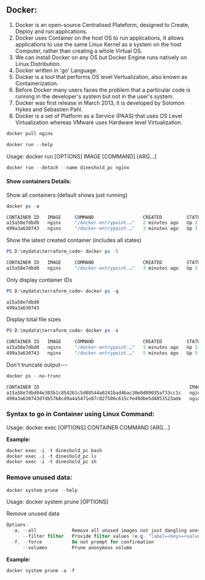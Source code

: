 ## Docker:


1. Docker is an open-source Centralised Plateform, designed to Create, Deploy and run applications.
2. Docker uses Container on the host OS to run applications, It allows applications to use the same Linux Kernel as a system on the host Computer, rather than creating a whole Virtual OS.
3. We can install Docker on any OS but Docker Engine runs natively on Linux Distribution.
4. Docker written in 'go' Language.
5. Docker is a tool that performs OS level Vertualization, also known as Containerization.
6. Before Docker many users faces the problem that a particular code is running in the developer's system but not in the user's system.
7. Docker was first release in March 2013, it is developed by Solomon Hykes and Sebastien Pahl.
8. Docker is a set of Platform as a Service (PAAS) that uses OS Level Virtualization whereas VMware uses Hardware level Virtualization.
   


```powershell
docker pull nginx
```
```powershell
docker run --help
```

Usage:  docker run [OPTIONS] IMAGE [COMMAND] [ARG...]
```powershell
docker run --detach --name dineshold_pc nginx
```
















#### Show containers Details:

Show all containers (default shows just running)
```powershell
docker ps -a
```
```powershell
CONTAINER ID   IMAGE     COMMAND                  CREATED         STATUS         PORTS     NAMES
a15a58e7dbd0   nginx     "/docker-entrypoint.…"   2 minutes ago   Up 2 minutes   80/tcp    dineshnew_pc
499a3a630743   nginx     "/docker-entrypoint.…"   3 minutes ago   Up 3 minutes   80/tcp    dineshold_pc
```
Show the latest created container (includes all
                        states)
```powershell
PS D:\mydata\terraform_code> docker ps -l
```
```powershell
CONTAINER ID   IMAGE     COMMAND                  CREATED         STATUS         PORTS     NAMES
a15a58e7dbd0   nginx     "/docker-entrypoint.…"   3 minutes ago   Up 3 minutes   80/tcp    dineshnew_pc
```
Only display container IDs
```powershell
PS D:\mydata\terraform_code> docker ps -q
```
```powershell
a15a58e7dbd0
499a3a630743
```
Display total file sizes
```powershell
PS D:\mydata\terraform_code> docker ps -s
```
```powershell
CONTAINER ID   IMAGE     COMMAND                  CREATED         STATUS         PORTS     NAMES          SIZE
a15a58e7dbd0   nginx     "/docker-entrypoint.…"   3 minutes ago   Up 3 minutes   80/tcp    dineshnew_pc   81.9kB (virtual 207MB)
499a3a630743   nginx     "/docker-entrypoint.…"   5 minutes ago   Up 5 minutes   80/tcp    dineshold_pc   81.9kB (virtual 207MB)
```
Don't truncate output---
```powershell
docker ps --no-trunc
```
```powershell
CONTAINER ID                                                       IMAGE     COMMAND                                          CREATED         STATUS         PORTS     NAMES
a15a58e7dbd04e303b1c854261c5d88544a0241bad4bac30e0d89035af33cc1c   nginx     "/docker-entrypoint.sh nginx -g 'daemon off;'"   7 minutes ago   Up 7 minutes   80/tcp    dineshnew_pc
499a3a630743d7db57b8cd9a4a5471e87c827506c615cfe49dbe5d4853523ade   nginx     "/docker-entrypoint.sh nginx -g 'daemon off;'"   9 minutes ago   Up 9 minutes   80/tcp    dineshold_pc
```

### Syntax to go in Container using Linux Command:

Usage:  docker exec [OPTIONS] CONTAINER COMMAND [ARG...]

**Example:**
```powershell
docker exec -i -t dineshold_pc bash
docker exec -i -t dineshold_pc ls
docker exec -i -t dineshold_pc sh
```



### Remove unused data:
```powershell
docker system prune --help
```
Usage:  docker system prune [OPTIONS]

Remove unused data
```powershell
Options:
  -a, --all             Remove all unused images not just dangling ones
      --filter filter   Provide filter values (e.g. "label=<key>=<value>")
  -f, --force           Do not prompt for confirmation
      --volumes         Prune anonymous volume
```

**Example:**
```powershell
docker system prune -a -f 
```



